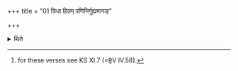 +++
title = "01 त्रिधा हितम् पणिभिर्गुह्यमानङ्"

+++

<details><summary>थिते</summary>

1. and the verses beginning with tridhāhitam paṇibhiḥ...[^1] The sacrificer recites these verses after the Vasordhārā libation is offered or when it is being offered.   

[^1]: for these verses see KS XI.7 (=R̥V IV.58).  
</details>

